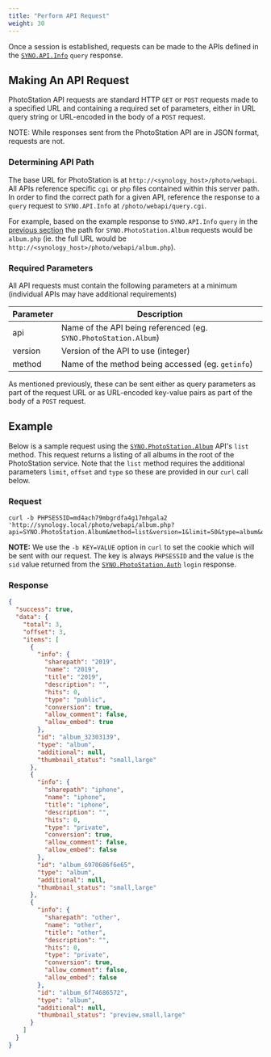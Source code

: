 ```yaml
---
title: "Perform API Request"
weight: 30
---
```


Once a session is established, requests can be made to the APIs defined in
the [`SYNO.API.Info`](/api/syno-api-info) `query` response.

## Making An API Request ##

PhotoStation API requests are standard HTTP `GET` or `POST` requests made to
a specified URL and containing a required set of parameters, either in URL
query string or URL-encoded in the body of a `POST` request.

NOTE: While responses sent from the PhotoStation API are in JSON format,
requests are not.

### Determining API Path ###

The base URL for PhotoStation is at `http://<synology_host>/photo/webapi`. All
APIs reference specific `cgi` or `php` files contained within this server path. In order
to find the correct path for a given API, reference the response to a
`query` request to `SYNO.API.Info` at `/photo/webapi/query.cgi`.

For example, based on the example response to `SYNO.API.Info` `query` in the
[previous section](/getting-started/get-api-info) the path for `SYNO.PhotoStation.Album`
requests would be `album.php`
(ie. the full URL would be `http://<synology_host>/photo/webapi/album.php`).

### Required Parameters ###

All API requests must contain the following parameters at a minimum (individual
APIs may have additional requirements)

|Parameter|Description|
|---------|-----------|
|api|Name of the API being referenced (eg. `SYNO.PhotoStation.Album`)
|version|Version of the API to use (integer)
|method|Name of the method being accessed (eg. `getinfo`)

As mentioned previously, these can be sent either as query parameters
as part of the request URL or as URL-encoded key-value pairs as part
of the body of a `POST` request.

## Example ##

Below is a sample request using the [`SYNO.PhotoStation.Album`](/api/syno-photostation-album)
API's `list` method. This request returns a listing of all albums in the root of the
PhotoStation service. Note that the `list` method requires the additional parameters
`limit`, `offset` and `type` so these are provided in our `curl` call below.

### Request ###

```text
curl -b PHPSESSID=md4ach79mbgrdfa4g17mhgala2 'http://synology.local/photo/webapi/album.php?api=SYNO.PhotoStation.Album&method=list&version=1&limit=50&type=album&offset=0
```

**NOTE:** We use the `-b KEY=VALUE` option in `curl` to set the cookie
which will be sent with our request. The key is always `PHPSESSID` and
the value is the `sid` value returned from the [`SYNO.PhotoStation.Auth`](/api/syno-photostation-auth) `login` response.

### Response ###

```json
{
  "success": true,
  "data": {
    "total": 3,
    "offset": 3,
    "items": [
      {
        "info": {
          "sharepath": "2019",
          "name": "2019",
          "title": "2019",
          "description": "",
          "hits": 0,
          "type": "public",
          "conversion": true,
          "allow_comment": false,
          "allow_embed": true
        },
        "id": "album_32303139",
        "type": "album",
        "additional": null,
        "thumbnail_status": "small,large"
      },
      {
        "info": {
          "sharepath": "iphone",
          "name": "iphone",
          "title": "iphone",
          "description": "",
          "hits": 0,
          "type": "private",
          "conversion": true,
          "allow_comment": false,
          "allow_embed": false
        },
        "id": "album_6970686f6e65",
        "type": "album",
        "additional": null,
        "thumbnail_status": "small,large"
      },
      {
        "info": {
          "sharepath": "other",
          "name": "other",
          "title": "other",
          "description": "",
          "hits": 0,
          "type": "private",
          "conversion": true,
          "allow_comment": false,
          "allow_embed": false
        },
        "id": "album_6f74686572",
        "type": "album",
        "additional": null,
        "thumbnail_status": "preview,small,large"
      }
    ]
  }
}
```

